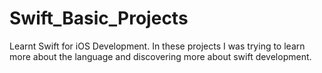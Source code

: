 # Swift_Basic_Projects
Learnt Swift for iOS Development. In these projects I was trying to learn more about the language and discovering more about swift development.

